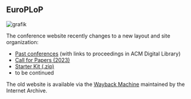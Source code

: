## EuroPLoP

![grafik](https://github.com/socadk/patterns/assets/5002426/2f424d57-3751-4f38-831d-62c764aa9b1c)

The conference website recently changes to a new layout and site organization:

* [Past conferences](https://www.europlop.net/past-conferences/) (with links to proceedings in ACM Digital Library)
* [Call for Papers (2023)](https://www.europlop.net/call-for-papers/)
* [Starter Kit (.zip)](http://hillside.net/europlop/europlop2012/pattern_introduction_pack2012.zip)
* to be continued

The old website is available via the [Wayback Machine](https://web.archive.org/web/20230000000000*/https://www.europlop.net/) maintained by the Internet Archive.
